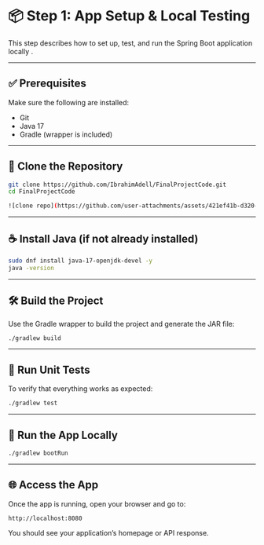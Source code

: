 # 📦 Step 1: App Setup & Local Testing 

This step describes how to set up, test, and run the Spring Boot application locally .

---

## ✅ Prerequisites

Make sure the following are installed:

- Git
- Java 17
- Gradle (wrapper is included)

---

## 🧾 Clone the Repository

```bash
git clone https://github.com/IbrahimAdell/FinalProjectCode.git
cd FinalProjectCode

![clone repo](https://github.com/user-attachments/assets/421ef41b-d320-49c1-9c5a-cac466822a8e)

```

---

## ☕ Install Java (if not already installed)

```bash
sudo dnf install java-17-openjdk-devel -y
java -version
```

---

## 🛠 Build the Project

Use the Gradle wrapper to build the project and generate the JAR file:

```bash
./gradlew build
```

---

## 🧪 Run Unit Tests

To verify that everything works as expected:

```bash
./gradlew test
```


---

## 🚀 Run the App Locally

```bash
./gradlew bootRun
```



---

## 🌐 Access the App

Once the app is running, open your browser and go to:

```
http://localhost:8080
```

You should see your application’s homepage or API response.
